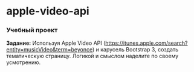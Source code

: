 # apple-video-api

### Учебный проект

**Задание:** Используя Apple Video API (https://itunes.apple.com/search?entity=musicVideo&term=beyonce) и карусель Bootstrap 3, создать тематическую страницу.
Логикой и смыслом наделите по своему усмотрению.
